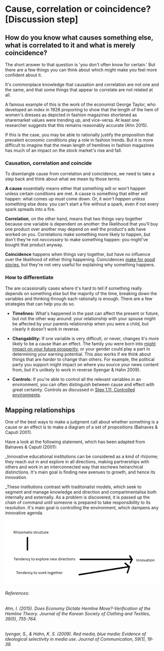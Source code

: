 # Cause, correlation or coincidence? [Discussion step]

## How do you know what causes something else, what is correlated to it and what is merely coincidence?

The short answer to that question is 'you don't often know for certain.' But there are a few things you can think about which might make you feel more confident about it.

It's commonplace knowledge that causation and correlation are not one and the same, and that some things that appear to correlate are not related at all.

A famous example of this is the work of the economist George Taylor, who developed an index in 1926 proporting to show that the length of the hem of women's dresses as depicted in fashion magazines shortened as sharemarket values were trending up, and vice-versa.  At least one researcher suggests that this remains reasonably accurate (Ahn 2015).

If this is the case, you may be able to rationally justify the proposition that prevalent economic conditions play a role in fashion trends. But it is more difficult to imagine that the mean length of hemlines in fashion magazines has much of an impact on the stock market's rise and fall.

### Causation, correlation and coincide

To disentangle cause from correlation and coincidence, we need to take a step back and think about what we mean by those terms.

__A cause__ essentially means either that something will or won't happen unless certain conditions are met.  A cause is something that either _will_ happen: what comes up must come down.  Or, it _won't happen unless_ something else does: you can't start a fire without a spark, even if not every spark spreads into a fire.

__Correlation__, on the other hand, means that two things vary together because one variable is dependent on another: the likelihood that you'll buy one product over another may depend on well the product's ads have worked on you.  Correlations make something more likely to happen, but don't they're not _neccessary_ to make something happen: you might've bought that product anyway.

__Coincidence__ happens when things vary together, but have no influence over the likelihood of either thing happening.  Coincidences [make for good stories](https://m.thisamericanlife.org/radio-archives/episode/489/no-coincidence-no-story), but they're not very useful for explaining why something happens.

### How to differentiate 

The are ocassionally cases where it's hard to tell if something really depends on something else but the majority of the time, breaking down the variables and thinking through each rationally is enough. There are a few strategies that can help you do so.

* __Timelines:__  What's happened in the past can affect the present or future, but not the other way around: your relationship with your spouse might be affected by your parents relationship when you were a child, but clearly it doesn't work in reverse. 

* __Changability:__ If one variable is very difficult, or never, changes it's more likely to be a cause than an effect.  The family you were born into [might impact on your future prosperity](https://hub.jhu.edu/2014/06/02/karl-alexander-long-shadow-research/), or your gender could play a part in determining your earning potential.  This also works if we think about things that are _harder_ to change than others.  For example, the political party you support might impact on where you source your news content from, but it's unlikely to work in reverse (Iyengar & Hahn 2009).  

* __Controls:__ If you're able to control all the relevant variables in an environment, you can often distinguish between cause and effect with great certainty. Controls as discussed in [Step 1.11, Controlled environments](link).


## Mapping relationships

One of the best ways to make a judgment call about whether something is a cause or an effect is to make a diagram of a set of propositions (Balnaves & Caputi 2001).

Have a look at the following statement, which has been adapted from Balnaves & Caputi (2001):

_Innovative educational institutions can be considered as a kind of rhizome; they reach out in and explore in all directions, making partnerships with others and work in an interconnected way that eschews heirarchical distinctions.  It's main goal is finding new avenues to growth, and hence its innovation.

_These institutions contrast with traditonalist models, which seek to segment and manage knowledge and direction and compartmentalise both internally and externally.  As a problem is discovered, it is passed up the chain of command until someone is prepared to take responsibility to its resolution.  It's main goal is controlling the environment, which dampens any innovative agenda.

![cause-effect diagram](https://github.com/Chris-Rawson/Why-numbers-matter/blob/master/cause%20effect%20diagram.jpg)






###### References: 

###### Ahn, I. (2015). Does Economy Dictate Hemline Move?-Verification of the Hemline Theory. Journal of the Korean Society of Clothing and Textiles, 39(5), 755-764.

###### Iyengar, S., & Hahn, K. S. (2009). Red media, blue media: Evidence of ideological selectivity in media use. Journal of Communication, 59(1), 19-39.

